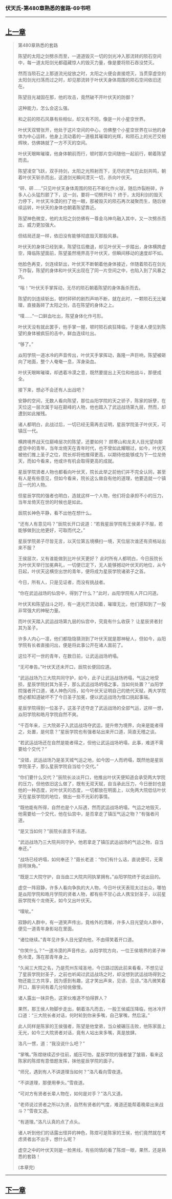 ### 伏天氏-第480章熟悉的套路-69书吧

--------
[上一章](./cdea49cb3e14424071cdd1a2538b69f1.md)
--------


>
>
>
>第480章熟悉的套路
>
>陈望的太阳之剑劈杀而至，一道道毁灭一切的剑光冲入那流转的陨石空间中，每一道太阳剑光都蕴藏惊人的毁灭力量，像是要将陨石吞没焚灭。
>
>然而当陨石之上那道流光绽放之时，太阳之火便会直接熄灭，当贯穿虚空的太阳剑光扫荡而过之时，却见那流转于叶伏天身体周围的陨石空间依旧还在。
>
>陈望目光凝固在那，他的攻击，竟然破不开叶伏天的防御？
>
>这种能力，怎么会这么强。
>
>和之前的陨石风暴有些相似，却又有不同，像是一片小星空世界。
>
>叶伏天双臂张开，他处于这片空间的中心，仿佛整个小星空世界在以他的身体为中心运转，他身上流动着的一道极其璀璨的光辉，和陨石上的光芒交相辉映，仿佛铸就了一方不灭的空间。
>
>叶伏天眼眸璀璨，他身体朝前而行，顿时那片空间随他一起前行，朝着陈望而去。
>
>陈望凌空飞跃，双手持剑，太阳之光照射而下，无尽的灵气在此刻共鸣，朝着叶伏天斩杀而出，这道剑光瞬间湮灭一切，杀向叶伏天。
>
>“砰、砰……”只见叶伏天身体周围的陨石不断化作火球，随后炸裂粉碎，许多人心头猛烈颤了下，这一剑，要将一切劈开吗？
>终于，太阳利剑的毁灭力停下，叶伏天冷漠的扫了他一眼，那被毁灭的陨石再次凝聚而生，随后继续运转，叶伏天的身体也朝着陈望靠近。
>
>陈望神色微变，他的太阳之剑仿佛有一尊金乌神鸟融入其中，又一次劈杀而出，威力更加强大。
>
>但结局还是一样，依旧没有能够彻底毁灭那股风暴。
>
>叶伏天的身体已经到来，陈望往后撤退，却见叶伏天一步踏出，身体横跨虚空，降临陈望面前，陈望虽然境界高于叶伏天，但瞬间移动的速度却不如。
>
>他脸色再变，剑连续斩出，叶伏天不断朝着他身体接近，伴随着陨石在剑光下炸裂，陈望的身体和叶伏天出现在了同一片空间之中，也陷入到了风暴之内。
>
>“嗡！”叶伏天手掌挥动，无尽的陨石朝着陈望的身体轰杀而去。
>
>陈望的剑连续斩出，顿时砰砰的剧烈声响不断，就在此时，一颗陨石无比璀璨，直接轰碎了太阳之剑，击在陈望的身体之上。
>
>“噗……”一口鲜血吐出，陈望身体化作弓形。
>
>叶伏天没有就此罢手，他手掌一握，顿时陨石疯狂降临，于是诸人便见到陈望的身体被疯狂的击中，鲜血连续吐出。
>
>“够了。”
>
>焱阳学院一道冰冷的声音传出，叶伏天手掌挥动，轰隆一声巨响，陈望被砸向了地面，整个人奄奄一息，浑身染血。
>
>叶伏天眼眸璀璨，却透着冷漠之意，既然要提出上天位和他战斗，那便成全。
>
>接下来，想必不会还有人出战吧？
>
>安静的空间，无数人看向陈望，那位焱阳学院的天之骄子，陈家的妖孽，在天位这一层次属于站在巅峰的人物，他也踏入了武运战场第九层，然而，却遭到如此摧残。
>
>诸人都明白，此战过后，一切已经无需再去证明，星辰学院圣子叶伏天，可镇压一代。
>
>横跨境界战天位巅峰层次的陈望，还要如何？
>顾寒山和龙夫人目光望向那虚空中的青年，当年龙倚天在青年时代，也不曾如此耀眼过，如今，叶伏天被他们推上圣子之位，院长却将他推得更高，以期待他能够成为下一位龙倚天，而如今看来，他或许有机会取得更高的成就。
>
>星辰学院贤者人物也都看向叶伏天，院长此举之前他们并不完全认同，甚至有人是有些意见，但如今看来，院长这么做自有他的道理，他要造就一个镇压一代的人物。
>
>但星辰学院的强者也明白，造就这样一个人物，他们将会承担不小的压力，当年龙倚天在世的时候也是如此。
>
>辰院长神色平静，看不出他在想什么。
>
>“还有人有意见吗？”辰院长开口说道：“若我星辰学院有王侯弟子不服，若能够做到比他更好，可取而代之。”
>
>星辰学院弟子尽皆无言，以天位第五境横扫一境，天位层次谁还有资格站出来不服？
>
>王侯层次，又有谁能做到比叶伏天更好？
>此时所有人都明白，今日辰院长为叶伏天举行加冕典礼，一切便已定下，无人能够撼动叶伏天的地位，从今日起，叶伏天这横空出世的青年，便将成为星辰学院诸弟子之首。
>
>今日，所有人，只是见证者，而没有挑战者。
>
>“你在武运战场的仙宫中，得到了什么？”此时，焱阳学院有人开口问道。
>
>叶伏天和陈望战斗之时，有一道光芒流动着，璀璨无比，他们感知到了一股非常强大的神秘力量。
>
>而叶伏天踏入武运战场第九层的仙宫中，究竟有什么收获？
>让星辰贤者封其为圣子。
>
>许多人内心一凛，他们都隐隐猜测到了叶伏天就是那神秘人，但如今，焱阳学院有长者直接问出，便是将此事公开在诸人面前了。
>
>这位不可一世的青年，在数日前，让武运战场坍塌。
>
>“无可奉告。”叶伏天还未开口，辰院长便回应道。
>
>“武运战场乃三大院共同守护，如今，此子让武运战场坍塌，气运之地受损，星辰学院封其为圣子，那么武运战场坍塌之事，当如何处置？”焱阳学院强者开口道，诸人神色闪烁，如今叶伏天证明自己的绝代天赋，两大学院想必都知道破坏不了今日圣子加冕，便以武运战场为借口挑起事端。
>
>星辰学院得到一位圣子，这圣子还夺走了武运战场的全部气运，这样一想，焱阳学院和皓月学院自然不爽。
>
>“千百年来，三大院弟子入武运战场夺武运，提升修为境界，向来是能者得之，处置，是何意？”星辰学院也有强者站出来开口道，简直无稽之谈。
>
>“若武运战场还在自然是能者得之，但他让武运战场坍塌，此事，难道不需要给个交代？”
>
>“没错，武运战场乃是圣天城气运之地，如今因一人而坍塌，既然他是星辰学院圣子，那么星辰学院自当给个交代。”
>
>“你们要什么交代？”辰院长淡淡开口，他推出叶伏天便知道会承受两大学院的压力，但他依旧这么做了，既有无双天赋，自当承此压力，今日册封也是他的一种态度，对叶伏天的态度，一切都放在明面上，以免两大院低估叶伏天在星辰学院的地位，做出一些不光彩的事情。
>
>“既他能有所得，自然也是个人际遇，然而武运战场坍塌，气运之地毁灭，他需要给一个交代，他在仙宫中，是否拿走了镇压气运之物？”有强者问道。
>
>“是又当如何？”辰院长直言不讳道。
>
>“武运战场乃三大院共同守护，他若拿走了镇压武运战场的气运之物，自当奉还。”
>
>“战场已经坍塌，如何奉还？”聂长老道：“你们有什么话，直说便可，无需拐弯抹角。”
>
>“既是三大院守护，自当由三大院共同执掌拥有。”焱阳学院终于说出目的。
>
>虚空一阵寂静，许多人看向争执的大人物，今日叶伏天表现太过出众，哪怕是焱阳学院和皓月学院的贤者人物，都有些不甘心此人携宝封圣子，以前星辰学院有个龙倚天，如今又出叶伏天。
>
>“噗呲。”
>
>寂静的人群中，有一道笑声传出，竟格外的清晰，许多人目光望向人群中，便见一道青年身影站在里面。
>
>“诸位继续。”青年见许多人目光望向他，不由得笑着开口道。
>
>“你笑什么？”一道冷漠的声音传出，焱阳学院方向，一位王侯境界的弟子神色冷漠，落在那青年身上。
>
>“久闻三大院之名，乃是荒州东域圣地，今日路过因此前来看看，不想见证了星辰学院封圣子，之前也听闻过武运战场之时，却没想到武运战场得到之物还能三方共享，因为感到有趣，这才笑出声来，见谅、见谅。”洛凡微笑着开口，眉宇间有着几分轻佻傲慢。
>
>诸人露出一抹异色，这家伙难道不怕得罪人？
>
>果然，那王侯人物脚步走出，朝着洛凡而去，一股王侯威压降临，他冰冷开口道：“三大院长者对话，何时轮到你来多嘴，自己掌嘴，然后滚。”
>
>此人同样是陈家的王侯强者，陈望是他堂弟，当众被碾压击败，他陈家面上无光，如今三大院贤者对话，竟有人站出来多嘴，真是放肆。
>
>洛凡一愣，道：“我没说什么吧？”
>
>“掌嘴。”陈煜继续迈步往前，威压可怕，星辰学院的强者皱了皱眉，看来这陈家的陈煜有意借题发挥，抹他星辰学院的面子。
>
>“师兄，遇到有人不讲道理当如何？”洛凡看向雪夜道。
>
>“不讲道理，那便用拳头。”雪夜道。
>
>“可对方有贤者长辈人物在，如何是对手？”洛凡又道。
>
>“老师说过贤者之所以为贤，自然有贤者的气度，难道还能帮着晚辈出来战斗？”雪夜又道。
>
>“有道理。”洛凡认真的点了点头。
>
>诸人听到他们的话露出怪异的神色，陈煜可是陈家的王侯，他们竟然就在考虑贤者出不出手，想什么呢？
>
>虚空之中的叶伏天则是一脸黑线，有些同情的看了陈煜一眼，果然，还是熟悉的套路！
>
>(本章完)
>
>

--------
[下一章](./02f60347ca9f8096d62239f852feb154.md)
--------
